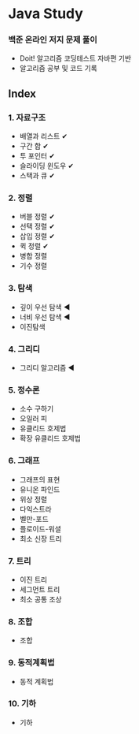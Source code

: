 # Java Study
### 백준 온라인 저지 문제 풀이
- Doit! 알고리즘 코딩테스트 자바편 기반
- 알고리즘 공부 및 코드 기록

## Index
### 1. 자료구조
- 배열과 리스트 ✔
- 구간 합 ✔
- 투 포인터 ✔
- 슬라이딩 윈도우 ✔
- 스택과 큐 ✔

### 2. 정렬
- 버블 정렬 ✔
- 선택 정렬 ✔
- 삽입 정렬 ✔
- 퀵 정렬 ✔
- 병합 정렬
- 기수 정렬

### 3. 탐색
- 깊이 우선 탐색 ◀
- 너비 우선 탐색 ◀
- 이진탐색

### 4. 그리디
- 그리디 알고리즘 ◀

### 5. 정수론
- 소수 구하기
- 오일러 피
- 유클리드 호제법
- 확장 유클리드 호제법

### 6. 그래프
- 그래프의 표현
- 유니온 파인드
- 위상 정렬
- 다익스트라
- 벨만-포드
- 플로이드-워셜
- 최소 신장 트리

### 7. 트리
- 이진 트리
- 세그먼트 트리
- 최소 공통 조상

### 8. 조합
- 조합

### 9. 동적계획법
- 동적 계획법

### 10. 기하
- 기하
